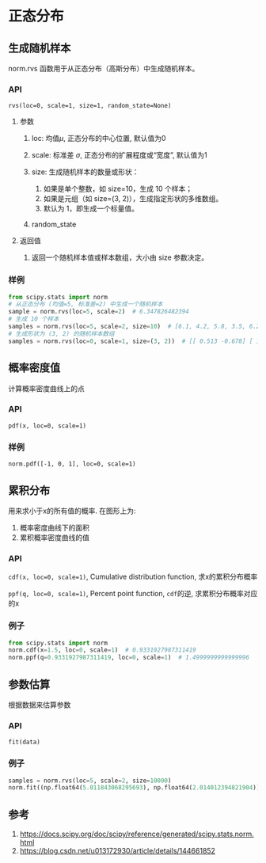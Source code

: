 # 正态分布






## 生成随机样本

norm.rvs 函数用于从正态分布（高斯分布）中生成随机样本。

### API

`rvs(loc=0, scale=1, size=1, random_state=None)`

1. 参数

    1. loc: 均值$\mu$, 正态分布的中心位置, 默认值为0
    2. scale: 标准差 $\sigma$, 正态分布的扩展程度或“宽度”, 默认值为1
    3. size: 生成随机样本的数量或形状：

        1. 如果是单个整数，如 size=10，生成 10 个样本；
        2. 如果是元组（如 size=(3, 2)），生成指定形状的多维数组。
        3. 默认为 1，即生成一个标量值。

    4. random_state

2. 返回值
    1. 返回一个随机样本值或样本数组，大小由 size 参数决定。

### 样例

```python
from scipy.stats import norm
# 从正态分布 (均值=5, 标准差=2) 中生成一个随机样本
sample = norm.rvs(loc=5, scale=2)  # 6.347826482394
# 生成 10 个样本
samples = norm.rvs(loc=5, scale=2, size=10)  # [6.1, 4.2, 5.8, 3.5, 6.2, 4.9, 7.4, 3.8, 5.0, 4.3]
# 生成形状为 (3, 2) 的随机样本数组
samples = norm.rvs(loc=0, scale=1, size=(3, 2))  # [[ 0.513 -0.678] [ 1.243  0.436] [-0.327  0.875]]
```

## 概率密度值

计算概率密度曲线上的点

### API

`pdf(x, loc=0, scale=1)`


### 样例
`norm.pdf([-1, 0, 1], loc=0, scale=1)`



## 累积分布

用来求小于x的所有值的概率. 在图形上为:
1. 概率密度曲线下的面积
2. 累积概率密度曲线的值


### API
`cdf(x, loc=0, scale=1)`, Cumulative distribution function, 求x的累积分布概率

`ppf(q, loc=0, scale=1)`, Percent point function, `cdf`的逆, 求累积分布概率对应的x

### 例子

```python
from scipy.stats import norm
norm.cdf(x=1.5, loc=0, scale=1)  # 0.9331927987311419
norm.ppf(q=0.9331927987311419, loc=0, scale=1)  # 1.4999999999999996
```



## 参数估算

根据数据来估算参数


### API
`fit(data)`

### 例子

```python
samples = norm.rvs(loc=5, scale=2, size=10000) 
norm.fit((np.float64(5.011843068295693), np.float64(2.014012394821904)))
```






## 参考
1. https://docs.scipy.org/doc/scipy/reference/generated/scipy.stats.norm.html
2. https://blog.csdn.net/u013172930/article/details/144661852




